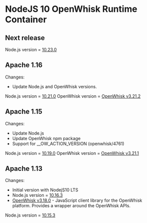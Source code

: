 <!--
#
# Licensed to the Apache Software Foundation (ASF) under one or more
# contributor license agreements.  See the NOTICE file distributed with
# this work for additional information regarding copyright ownership.
# The ASF licenses this file to You under the Apache License, Version 2.0
# (the "License"); you may not use this file except in compliance with
# the License.  You may obtain a copy of the License at
#
#     http://www.apache.org/licenses/LICENSE-2.0
#
# Unless required by applicable law or agreed to in writing, software
# distributed under the License is distributed on an "AS IS" BASIS,
# WITHOUT WARRANTIES OR CONDITIONS OF ANY KIND, either express or implied.
# See the License for the specific language governing permissions and
# limitations under the License.
#
-->

# NodeJS 10 OpenWhisk Runtime Container
## Next release
Node.js version = [10.23.0](https://nodejs.org/en/blog/release/v10.23.0/)

## Apache 1.16
Changes:
  - Update Node.js and OpenWhisk versions.

Node.js version = [10.21.0](https://nodejs.org/en/blog/release/v10.21.0/)
OpenWhisk version = [OpenWhisk v3.21.2](https://www.npmjs.com/package/openwhisk)

## Apache 1.15
Changes:
  - Update Node.js
  - Update OpenWhisk npm package
  - Support for __OW_ACTION_VERSION (openwhisk/4761)

Node.js version = [10.19.0](https://nodejs.org/en/blog/release/v10.19.0/)
OpenWhisk version = [OpenWhisk v3.21.1](https://www.npmjs.com/package/openwhisk)

## Apache 1.13
Changes:
- Initial version with NodejS10 LTS
- Node.js version = [10.16.3](https://nodejs.org/en/blog/release/v10.16.3/)
- [OpenWhisk v3.18.0](https://www.npmjs.com/package/openwhisk) - JavaScript client library for the OpenWhisk platform. Provides a wrapper around the OpenWhisk APIs.

Node.js version = [10.15.3](https://nodejs.org/en/blog/release/v10.15.3/)
